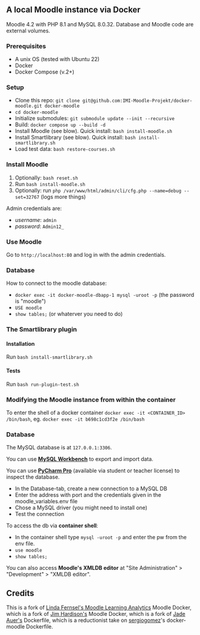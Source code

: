 ## A local Moodle instance via Docker

Moodle 4.2 with PHP 8.1 and MySQL 8.0.32. Database and Moodle code are external volumes.

### Prerequisites
* A unix OS (tested with Ubuntu 22)
* Docker
* Docker Compose (v.2+)

### Setup
* Clone this repo: `git clone git@github.com:IMI-Moodle-Projekt/docker-moodle.git docker-moodle`
* `cd docker-moodle`
* Initialize submodules: `git submodule update --init --recursive`
* Build: `docker compose up --build -d`
* Install Moodle (see blow). Quick install: `bash install-moodle.sh`
* Install Smartlibrary (see blow). Quick install: `bash install-smartlibrary.sh`
* Load test data: `bash restore-courses.sh`

### Install Moodle
1. Optionally: `bash reset.sh`
2. Run `bash install-moodle.sh`
3. Optionally: run `php /var/www/html/admin/cli/cfg.php --name=debug --set=32767` (logs more things)

Admin credentials are:
* *username*: `admin`
* *password*: `Admin12_`

### Use Moodle
Go to `http://localhost:80` and log in with the admin credentials.

### Database
How to connect to the moodle database:
* `docker exec -it docker-moodle-dbapp-1 mysql -uroot -p` (the password is "moodle")
* `USE moodle`
* `show tables;` (or whaterver you need to do)

### The Smartlibrary plugin
#### Installation
Run `bash install-smartlibrary.sh`

#### Tests
Run `bash run-plugin-test.sh`

### Modifying the Moodle instance from within the container
To enter the shell of a docker container
`docker exec -it <CONTAINER_ID> /bin/bash`, eg. `docker exec -it b698c1cd3f2e /bin/bash`

### Database 
The MySQL database is at `127.0.0.1:3306`.

You can use **[MySQL Workbench](https://www.mysql.com/products/workbench/)** to export and import data.

You can use **[PyCharm Pro](https://www.jetbrains.com/help/pycharm/mysql.html)** (available via student or teacher license) to inspect the database. 
* In the Database-tab, create a new connection to a MySQL DB
* Enter the address with port and the credentials given in the moodle_variables.env file
* Chose a MySQL driver (you might need to install one)
* Test the connection

To access the db via **container shell**: 
* In the container shell type `mysql -uroot -p` and enter the pw from the env file.
* `use moodle`
* `show tables;`

You can also access **Moodle's XMLDB editor** at "Site Administration" > "Development" > "XMLDB editor".

## Credits
This is a fork of [Linda Fernsel's Moodle Learning Analytics](https://gitlab.com/iug-research/moodle-learning-analytics/docker-moodle.git) Moodle Docker, which is a fork of [Jim Hardison's](https://github.com/jmhardison/docker-moodle/pkgs/container/docker-moodle) Moodle Docker, which is a fork of [Jade Auer's](https://github.com/jda/docker-moodle) Dockerfile, which is a reductionist take on [sergiogomez](https://github.com/sergiogomez/)'s docker-moodle Dockerfile.
